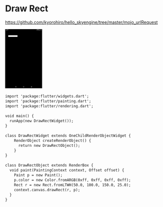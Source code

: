 # Draw Rect

https://github.com/kyorohiro/hello_skyengine/tree/master/mojo_urlRequest

![](screen.png)

```
import 'package:flutter/widgets.dart';
import 'package:flutter/painting.dart';
import 'package:flutter/rendering.dart';

void main() {
  runApp(new DrawRectWidget());
}

class DrawRectWidget extends OneChildRenderObjectWidget {
    RenderObject createRenderObject() {
      return new DrawRectObject();
    }
}

class DrawRectObject extends RenderBox {
  void paint(PaintingContext context, Offset offset) {
    Paint p = new Paint();
    p.color = new Color.fromARGB(0xff, 0xff, 0xff, 0xff);
    Rect r = new Rect.fromLTWH(50.0, 100.0, 150.0, 25.0);
    context.canvas.drawRect(r, p);
  }
}
```